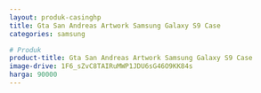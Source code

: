 ```yaml
---
layout: produk-casinghp
title: Gta San Andreas Artwork Samsung Galaxy S9 Case
categories: samsung

# Produk
product-title: Gta San Andreas Artwork Samsung Galaxy S9 Case
image-drive: 1F6_sZvC8TAIRuMWP1JDU6sG46O9KK84s
harga: 90000
---
```

